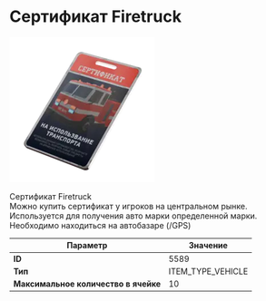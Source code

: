 # Сертификат Firetruck

![Item Image](../img/5589.webp?raw=true)

Сертификат Firetruck<br>Можно купить сертификат у игроков на центральном рынке.<br>Используется для получения авто марки определенной марки.<br>Необходимо находиться на автобазаре (/GPS)


| Параметр | Значение |
|----------|----------|
| **ID** | 5589 |
| **Тип** | ITEM_TYPE_VEHICLE |
| **Максимальное количество в ячейке** | 10 |

